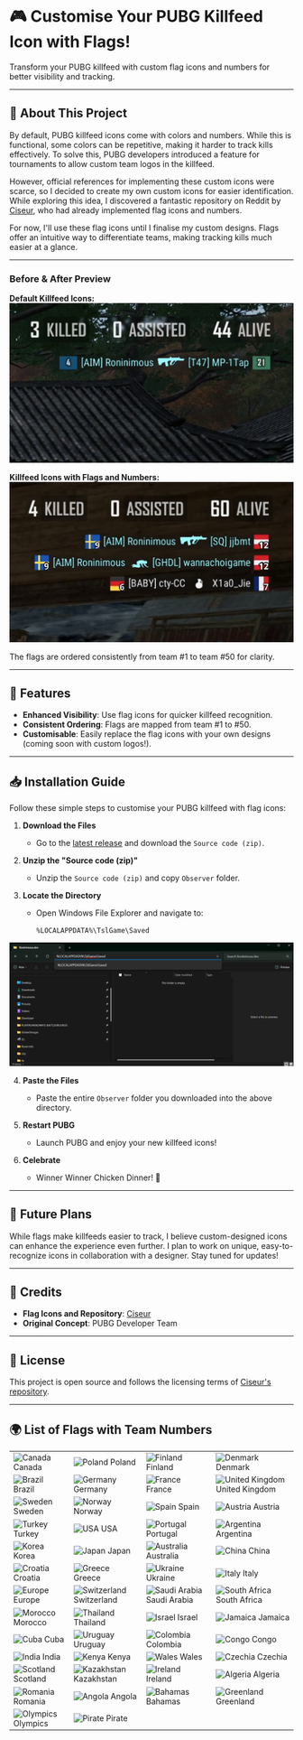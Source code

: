 # 🎮 Customise Your PUBG Killfeed Icon with Flags!  
Transform your PUBG killfeed with custom flag icons and numbers for better visibility and tracking.

---

## 📖 About This Project  

By default, PUBG killfeed icons come with colors and numbers. While this is functional, some colors can be repetitive, making it harder to track kills effectively. To solve this, PUBG developers introduced a feature for tournaments to allow custom team logos in the killfeed.  

However, official references for implementing these custom icons were scarce, so I decided to create my own custom icons for easier identification. While exploring this idea, I discovered a fantastic repository on Reddit by [Ciseur](https://github.com/Ciseur/ciz-pubg-killfeed-flags), who had already implemented flag icons and numbers.  

For now, I'll use these flag icons until I finalise my custom designs. Flags offer an intuitive way to differentiate teams, making tracking kills much easier at a glance.  

---

### Before & After Preview  

**Default Killfeed Icons:**  
![PUBG default killfeed](preview-before.png)  

**Killfeed Icons with Flags and Numbers:**  
![PUBG killfeed with flags and numbers](preview-after.png)  

The flags are ordered consistently from team #1 to team #50 for clarity.

---

## 🚀 Features  

- **Enhanced Visibility**: Use flag icons for quicker killfeed recognition.
- **Consistent Ordering**: Flags are mapped from team #1 to #50.  
- **Customisable**: Easily replace the flag icons with your own designs (coming soon with custom logos!).  

---

## 📥 Installation Guide  

Follow these simple steps to customise your PUBG killfeed with flag icons:  

1. **Download the Files**  
   - Go to the [latest release](https://github.com/roninimous/pubg-killfeed-icons/releases/tag/v1.0.0) and download the `Source code (zip)`.  

2. **Unzip the "Source code (zip)"**  
   - Unzip the `Source code (zip)` and copy `Observer` folder.  

3. **Locate the Directory**  
   - Open Windows File Explorer and navigate to:  
     ```
     %LOCALAPPDATA%\TslGame\Saved
     ```
![Directory Path](navigation.png)  

4. **Paste the Files**  
   - Paste the entire `Observer` folder you downloaded into the above directory.  

5. **Restart PUBG**  
   - Launch PUBG and enjoy your new killfeed icons!  

6. **Celebrate**  
   - Winner Winner Chicken Dinner! 🐔  

---

## 📌 Future Plans  

While flags make killfeeds easier to track, I believe custom-designed icons can enhance the experience even further. I plan to work on unique, easy-to-recognize icons in collaboration with a designer. Stay tuned for updates!  

---

## 🤝 Credits  

- **Flag Icons and Repository**: [Ciseur](https://github.com/Ciseur/ciz-pubg-killfeed-flags)  
- **Original Concept**: PUBG Developer Team  

---

## 📜 License  

This project is open source and follows the licensing terms of [Ciseur's repository](https://github.com/Ciseur/ciz-pubg-killfeed-flags).  

---

## 🌍 List of Flags with Team Numbers  


|||||
| -- | -- | -- | -- |
|<img alt="Canada" src="Observer/TeamIcon/1-CAN.png"> Canada|<img alt="Poland" src="Observer/TeamIcon/2-POL.png"> Poland|<img alt="Finland" src="Observer/TeamIcon/3-FIN.png"> Finland|<img alt="Denmark" src="Observer/TeamIcon/4-DNK.png"> Denmark|
|<img alt="Brazil" src="Observer/TeamIcon/5-BRA.png"> Brazil|<img alt="Germany" src="Observer/TeamIcon/6-DEU.png"> Germany|<img alt="France" src="Observer/TeamIcon/7-FRA.png"> France|<img alt="United Kingdom" src="Observer/TeamIcon/8-GBR.png"> United Kingdom|
|<img alt="Sweden" src="Observer/TeamIcon/9-SWE.png"> Sweden|<img alt="Norway" src="Observer/TeamIcon/10-NOR.png"> Norway|<img alt="Spain" src="Observer/TeamIcon/11-ESP.png"> Spain|<img alt="Austria" src="Observer/TeamIcon/12-AUT.png"> Austria|
|<img alt="Turkey" src="Observer/TeamIcon/13-TUR.png"> Turkey|<img alt="USA" src="Observer/TeamIcon/14-USA.png"> USA|<img alt="Portugal" src="Observer/TeamIcon/15-PRT.png"> Portugal|<img alt="Argentina" src="Observer/TeamIcon/16-ARG.png"> Argentina|
|<img alt="Korea" src="Observer/TeamIcon/17-PRK.png"> Korea|<img alt="Japan" src="Observer/TeamIcon/18-JPN.png"> Japan|<img alt="Australia" src="Observer/TeamIcon/19-AUS.png"> Australia|<img alt="China" src="Observer/TeamIcon/20-CHN.png"> China|
|<img alt="Croatia" src="Observer/TeamIcon/21-HRV.png"> Croatia|<img alt="Greece" src="Observer/TeamIcon/22-GRC.png"> Greece|<img alt="Ukraine" src="Observer/TeamIcon/23-UKR.png"> Ukraine|<img alt="Italy" src="Observer/TeamIcon/24-ITA.png"> Italy|
|<img alt="Europe" src="Observer/TeamIcon/25-EU.png"> Europe|<img alt="Switzerland" src="Observer/TeamIcon/26-CHE.png"> Switzerland|<img alt="Saudi Arabia" src="Observer/TeamIcon/27-SAU.png"> Saudi Arabia|<img alt="South Africa" src="Observer/TeamIcon/28-ZAF.png"> South Africa|
|<img alt="Morocco" src="Observer/TeamIcon/29-MAR.png"> Morocco|<img alt="Thailand" src="Observer/TeamIcon/30-THA.png"> Thailand|<img alt="Israel" src="Observer/TeamIcon/31-ISR.png"> Israel|<img alt="Jamaica" src="Observer/TeamIcon/32-JAM.png"> Jamaica|
|<img alt="Cuba" src="Observer/TeamIcon/33-CUB.png"> Cuba|<img alt="Uruguay" src="Observer/TeamIcon/34-URY.png"> Uruguay|<img alt="Colombia" src="Observer/TeamIcon/35-COL.png"> Colombia|<img alt="Congo" src="Observer/TeamIcon/36-COD.png"> Congo|
|<img alt="India" src="Observer/TeamIcon/37-IND.png"> India|<img alt="Kenya" src="Observer/TeamIcon/38-KEN.png"> Kenya|<img alt="Wales" src="Observer/TeamIcon/39-GB-WLS.png"> Wales|<img alt="Czechia" src="Observer/TeamIcon/40-CZE.png"> Czechia|
|<img alt="Scotland" src="Observer/TeamIcon/41-GB-SCT.png"> Scotland|<img alt="Kazakhstan" src="Observer/TeamIcon/42-KAZ.png"> Kazakhstan|<img alt="Ireland" src="Observer/TeamIcon/43-IRL.png"> Ireland|<img alt="Algeria" src="Observer/TeamIcon/44-DZA.png"> Algeria|
|<img alt="Romania" src="Observer/TeamIcon/45-ROU.png"> Romania|<img alt="Angola" src="Observer/TeamIcon/46-AGO.png"> Angola|<img alt="Bahamas" src="Observer/TeamIcon/47-BHS.png"> Bahamas|<img alt="Greenland" src="Observer/TeamIcon/48-GRL.png"> Greenland|
|<img alt="Olympics" src="Observer/TeamIcon/49-OLY.png"> Olympics|<img alt="Pirate" src="Observer/TeamIcon/50-PIR.png"> Pirate|



